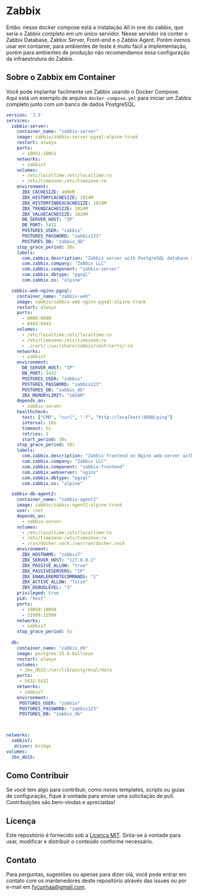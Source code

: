 # Zabbix

Então. nesse docker compose está a instalação All in one do zabbix, que seria o Zabbix completo em um único servidor. Nesse servidor irá conter o Zabbix Database, Zabbix Server, Front-end e o Zabbix Agent.
Porém iremos usar em container, para ambientes de teste é muito fácil a implementação, porém para ambientes de produção não recomendamos essa configuração da infraestrutura do Zabbix.

## Sobre o Zabbix em Container

Você pode implantar facilmente um Zabbix usando o Docker Compose. Aqui está um exemplo de arquivo `docker-compose.yml` para iniciar um Zabbix completo junto com um banco de dados PostgreSQL.

``` yaml
version: '3.5'
services:
  zabbix-server:
    container_name: "zabbix-server"
    image: zabbix/zabbix-server-pgsql:alpine-trunk
    restart: always
    ports:
      - 10051:10051
    networks:
      - zabbix7
    volumes:
      - /etc/localtime:/etc/localtime:ro
      - /etc/timezone:/etc/timezone:ro 
    environment:
      ZBX_CACHESIZE: 4096M
      ZBX_HISTORYCACHESIZE: 1024M
      ZBX_HISTORYINDEXCACHESIZE: 1024M
      ZBX_TRENDCACHESIZE: 1024M
      ZBX_VALUECACHESIZE: 1024M
      DB_SERVER_HOST: "IP" 
      DB_PORT: 5432
      POSTGRES_USER: "zabbix"
      POSTGRES_PASSWORD: "zabbix123"
      POSTGRES_DB: "zabbix_db"
    stop_grace_period: 30s
    labels:
      com.zabbix.description: "Zabbix server with PostgreSQL database support"
      com.zabbix.company: "Zabbix LLC"
      com.zabbix.component: "zabbix-server"
      com.zabbix.dbtype: "pgsql"
      com.zabbix.os: "alpine"

  zabbix-web-nginx-pgsql:
    container_name: "zabbix-web"
    image: zabbix/zabbix-web-nginx-pgsql:alpine-trunk
    restart: always
    ports:
      - 8080:8080
      - 8443:8443
    volumes:
      - /etc/localtime:/etc/localtime:ro
      - /etc/timezone:/etc/timezone:ro
      - ./cert/:/usr/share/zabbix/conf/certs/:ro
    networks:
      - zabbix7
    environment:
      DB_SERVER_HOST: "IP"
      DB_PORT: 5432
      POSTGRES_USER: "zabbix"
      POSTGRES_PASSWORD: "zabbix123"
      POSTGRES_DB: "zabbix_db"
      ZBX_MEMORYLIMIT: "1024M"
    depends_on:
      - zabbix-server
    healthcheck:
      test: ["CMD", "curl", "-f", "http://localhost:8080/ping"]
      interval: 10s
      timeout: 5s
      retries: 3
      start_period: 30s
    stop_grace_period: 10s
    labels:
      com.zabbix.description: "Zabbix frontend on Nginx web-server with PostgreSQL database support"
      com.zabbix.company: "Zabbix LLC"
      com.zabbix.component: "zabbix-frontend"
      com.zabbix.webserver: "nginx"
      com.zabbix.dbtype: "pgsql"
      com.zabbix.os: "alpine"

  zabbix-db-agent2:
    container_name: "zabbix-agent2"
    image: zabbix/zabbix-agent2:alpine-trunk
    user: root
    depends_on:
      - zabbix-server
    volumes:
      - /etc/localtime:/etc/localtime:ro
      - /etc/timezone:/etc/timezone:ro
      - /run/docker.sock:/var/run/docker.sock
    environment:
      ZBX_HOSTNAME: "zabbix7"
      ZBX_SERVER_HOST: "127.0.0.1"
      ZBX_PASSIVE_ALLOW: "true"
      ZBX_PASSIVESERVERS: "IP" 
      ZBX_ENABLEREMOTECOMMANDS: "1"
      ZBX_ACTIVE_ALLOW: "false"
      ZBX_DEBUGLEVEL: "3"
    privileged: true
    pid: "host"
    ports:
      - 10050:10050
      - 31999:31999 
    networks:
      - zabbix7
    stop_grace_period: 5s
   
  db:
    container_name: "zabbix_db"
    image: postgres:15.6-bullseye
    restart: always
    volumes:
     - zbx_db15:/var/lib/postgresql/data
    ports:
     - 5432:5432
    networks:
     - zabbix7
    environment:
     POSTGRES_USER: "zabbix"
     POSTGRES_PASSWORD: "zabbix123"
     POSTGRES_DB: "zabbix_db"



networks:
  zabbix7:
   driver: bridge
volumes:
  zbx_db15:
```

## Como Contribuir

Se você tem algo para contribuir, como novos templates, scripts ou guias de configuração, fique à vontade para enviar uma solicitação de pull. Contribuições são bem-vindas e apreciadas!

## Licença

Este repositório é fornecido sob a [Licença MIT](LICENSE). Sinta-se à vontade para usar, modificar e distribuir o conteúdo conforme necessário.

## Contato

Para perguntas, sugestões ou apenas para dizer olá, você pode entrar em contato com os mantenedores deste repositório através das issues ou por e-mail em fvcunhaa@gmail.com.
